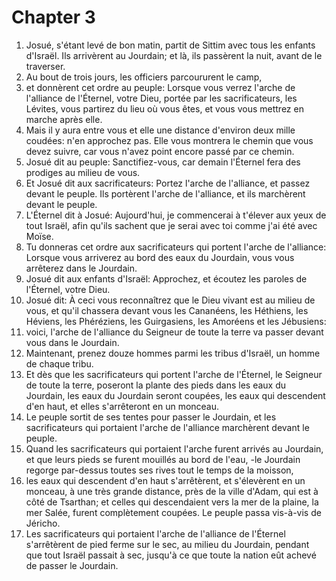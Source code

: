 # Chapter 3

1. Josué, s'étant levé de bon matin, partit de Sittim avec tous les enfants d'Israël. Ils arrivèrent au Jourdain; et là, ils passèrent la nuit, avant de le traverser.
2. Au bout de trois jours, les officiers parcoururent le camp,
3. et donnèrent cet ordre au peuple: Lorsque vous verrez l'arche de l'alliance de l'Éternel, votre Dieu, portée par les sacrificateurs, les Lévites, vous partirez du lieu où vous êtes, et vous vous mettrez en marche après elle.
4. Mais il y aura entre vous et elle une distance d'environ deux mille coudées: n'en approchez pas. Elle vous montrera le chemin que vous devez suivre, car vous n'avez point encore passé par ce chemin.
5. Josué dit au peuple: Sanctifiez-vous, car demain l'Éternel fera des prodiges au milieu de vous.
6. Et Josué dit aux sacrificateurs: Portez l'arche de l'alliance, et passez devant le peuple. Ils portèrent l'arche de l'alliance, et ils marchèrent devant le peuple.
7. L'Éternel dit à Josué: Aujourd'hui, je commencerai à t'élever aux yeux de tout Israël, afin qu'ils sachent que je serai avec toi comme j'ai été avec Moïse.
8. Tu donneras cet ordre aux sacrificateurs qui portent l'arche de l'alliance: Lorsque vous arriverez au bord des eaux du Jourdain, vous vous arrêterez dans le Jourdain.
9. Josué dit aux enfants d'Israël: Approchez, et écoutez les paroles de l'Éternel, votre Dieu.
10. Josué dit: À ceci vous reconnaîtrez que le Dieu vivant est au milieu de vous, et qu'il chassera devant vous les Cananéens, les Héthiens, les Héviens, les Phéréziens, les Guirgasiens, les Amoréens et les Jébusiens:
11. voici, l'arche de l'alliance du Seigneur de toute la terre va passer devant vous dans le Jourdain.
12. Maintenant, prenez douze hommes parmi les tribus d'Israël, un homme de chaque tribu.
13. Et dès que les sacrificateurs qui portent l'arche de l'Éternel, le Seigneur de toute la terre, poseront la plante des pieds dans les eaux du Jourdain, les eaux du Jourdain seront coupées, les eaux qui descendent d'en haut, et elles s'arrêteront en un monceau.
14. Le peuple sortit de ses tentes pour passer le Jourdain, et les sacrificateurs qui portaient l'arche de l'alliance marchèrent devant le peuple.
15. Quand les sacrificateurs qui portaient l'arche furent arrivés au Jourdain, et que leurs pieds se furent mouillés au bord de l'eau, -le Jourdain regorge par-dessus toutes ses rives tout le temps de la moisson,
16. les eaux qui descendent d'en haut s'arrêtèrent, et s'élevèrent en un monceau, à une très grande distance, près de la ville d'Adam, qui est à côté de Tsarthan; et celles qui descendaient vers la mer de la plaine, la mer Salée, furent complètement coupées. Le peuple passa vis-à-vis de Jéricho.
17. Les sacrificateurs qui portaient l'arche de l'alliance de l'Éternel s'arrêtèrent de pied ferme sur le sec, au milieu du Jourdain, pendant que tout Israël passait à sec, jusqu'à ce que toute la nation eût achevé de passer le Jourdain.

